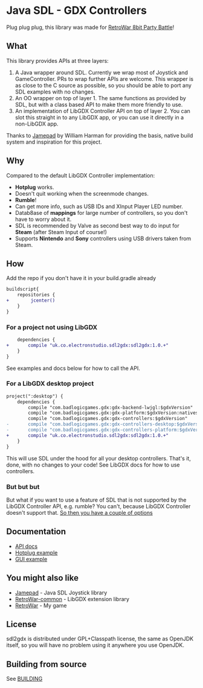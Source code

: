 # Java SDL - GDX Controllers

Plug plug plug, this library was made for [RetroWar 8bit Party Battle](http://retrowar.net)!

## What

This library provides APIs at three layers:
1. A Java wrapper around SDL.  Currently we wrap most of Joystick and GameController.  PRs to wrap further APIs are welcome.  This wrapper is as close to the C source as
possible, so you should be able to port any SDL examples with no changes.
2. An OO wrapper on top of layer 1.  The same functions as provided by SDL, but with a class based API to make them more friendly to use.
3. An implementation of LibGDX Controller API on top of layer 2.  You can slot this straight in to any LibGDX app, or you can use it directly in a non-LibGDX app.

Thanks to [Jamepad](https://github.com/williamahartman/Jamepad) by William Harman for providing the basis, native build system and inspiration for this project.

## Why

Compared to the default LibGDX Controller implementation:
* __Hotplug__ works.
* Doesn't quit working when the screenmode changes.
* __Rumble__!
* Can get more info, such as USB IDs and XInput Player LED number.
* Datab8ase of __mappings__ for large number of controllers, so you don't have to worry about it.
* SDL is recommended by Valve as second best way to do input for __Steam__ (after Steam Input of course!)
* Supports __Nintendo__ and __Sony__ controllers using USB drivers taken from Steam.

## How

Add the repo if you don't have it in your build.gradle already

```diff
buildscript{
    repositories {
+        jcenter()
    }
}
```

### For a project not using LibGDX

```diff
    dependencies {
+       compile "uk.co.electronstudio.sdl2gdx:sdl2gdx:1.0.+"
    }
}
```

See examples and docs below for how to call the API.


### For a LibGDX desktop project

```diff
project(":desktop") {
    dependencies {
        compile "com.badlogicgames.gdx:gdx-backend-lwjgl:$gdxVersion"
        compile "com.badlogicgames.gdx:gdx-platform:$gdxVersion:natives-desktop"
        compile "com.badlogicgames.gdx:gdx-controllers:$gdxVersion"
-       compile "com.badlogicgames.gdx:gdx-controllers-desktop:$gdxVersion"
-       compile "com.badlogicgames.gdx:gdx-controllers-platform:$gdxVersion:natives-desktop"
+       compile "uk.co.electronstudio.sdl2gdx:sdl2gdx:1.0.+"
    }
}
```

This will use SDL under the hood for all your desktop controllers.  That's it, done, with
no changes to your code!  See LibGDX docs for how to use controllers.

### But but but

But what if you want to use a feature of SDL that is not supported by the LibGDX Controller API, e.g. rumble?  You can't, because LibGDX Controller doesn't support that.  [So then you have a couple of options](ADVANCED.md)

## Documentation

* [API docs](https://electronstudio.github.io/sdl2gdx/)
* [Hotplug example](src/uk/co/electronstudio/sdl2gdx/tests/SDLHotplugTest.java)
* [GUI example](src/uk/co/electronstudio/sdl2gdx/tests/SDLTest.java)


## You might also like
* [Jamepad](https://github.com/williamahartman/Jamepad) - Java SDL Joystick library
* [RetroWar-common](https://github.com/electronstudio/retrowar-common) - LibGDX extension library
* [RetroWar](http://retrowar.net) - My game

## License

sdl2gdx is distributed under GPL+Classpath license, the same as OpenJDK itself, so you will have no
problem using it anywhere you use OpenJDK.

## Building from source

See [BUILDING](BUILDING.md)